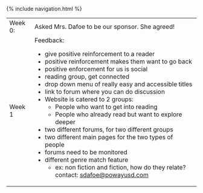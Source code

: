 {% include navigation.html %}

<table>
<tr>
<td>Week 0:</td>
<td>
Asked Mrs. Dafoe to be our sponsor. She agreed!

</td>
</tr>

<tr>
<td>Week 1</td>

<td>
Feedback:
<br>

- give positive reinforcement to a reader
- positive reinforcement makes them want to go back 
- positive enforcement for us is social 
- reading group, get connected 
- drop down menu of really easy and accessible titles 
- link to forum where you can do discussion 
- Website is catered to 2 groups:
  - People who want to get into reading 
  - People who already read but want to explore deeper
- two different forums, for two different groups 
- two different main pages for the two types of people 
- forums need to be monitored 
- different genre match feature 
  - ex: non fiction and fiction, how do they relate?
    contact: sdafoe@powayusd.com



</td>
</tr>

</table>
